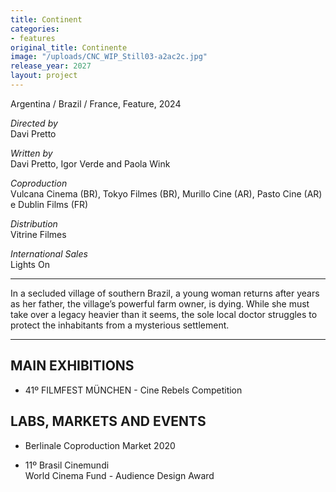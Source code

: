 ```yaml
---
title: Continent
categories:
- features
original_title: Continente
image: "/uploads/CNC_WIP_Still03-a2ac2c.jpg"
release_year: 2027
layout: project
---
```


Argentina / Brazil / France, Feature, 2024

*Directed by*\
Davi Pretto

*Written by*\
Davi Pretto, Igor Verde and Paola Wink

*Coproduction*\
Vulcana Cinema (BR), Tokyo Filmes (BR), Murillo Cine (AR), Pasto Cine (AR) e Dublin Films (FR)

*Distribution*\
Vitrine Filmes

*International Sales*\
Lights On

---

In a secluded village of southern Brazil, a young woman returns after years as her father, the village’s powerful farm owner, is dying. While she must take over a legacy heavier than it seems, the sole local doctor struggles to protect the inhabitants from a mysterious settlement.

---

## MAIN EXHIBITIONS

* 41º FILMFEST MÜNCHEN - Cine Rebels Competition

## LABS, MARKETS AND EVENTS

* Berlinale Coproduction Market 2020

* 11º Brasil Cinemundi\
  World Cinema Fund - Audience Design Award